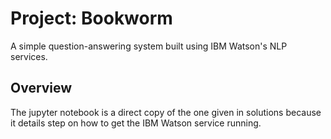 # Project: Bookworm

A simple question-answering system built using IBM Watson's NLP services.

## Overview

The jupyter notebook is a direct copy of the one given in solutions because it details step on how to get the IBM Watson service running.
